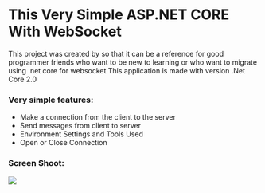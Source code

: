 # This Very Simple ASP.NET CORE With WebSocket
This project was created by so that it can be a reference for good programmer friends who want to be new to learning or who want to migrate using .net core for websocket
This application is made with version .Net Core 2.0

<h3>Very simple features:</h3>
<ul>
    <li>Make a connection from the client to the server</li>
    <li>Send messages from client to server</li>
    <li>Environment Settings and Tools Used</li>
    <li>Open or Close Connection</li>
</ul>
<h3>Screen Shoot:</h3>
<img src="https://github.com/fjrmaulana/NetCore.WebSocket/tree/master/NetCore.WebSocket/images/screenshoot.png"> 